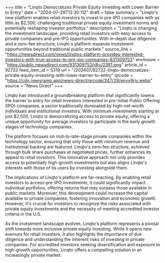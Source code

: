 +++
title = "Linqto Democratizes Private Equity Investing with Lower Barrier to Entry"
date = "2024-07-29T12:30:11Z"
draft = false
summary = "Linqto's new platform enables retail investors to invest in pre-IPO companies with as little as $2,500, challenging traditional private equity investment norms and potentially reshaping investor portfolios."
description = "Linqto is changing the investment landscape, providing retail investors with easy access to private companies and pre-IPO opportunities. With in-depth due diligence and a zero-fee structure, Linqto's platform expands investment opportunities beyond traditional public markets."
source_link = "https://newsdirect.com/news/linqtos-platform-provides-interested-investors-with-true-access-to-pre-ipo-companies-931309753"
enclosure = "https://public.newsdirect.com/931309753/r8vJ2391.png"
article_id = 92732
feed_item_id = 5319
url = "/202407/92732-linqto-democratizes-private-equity-investing-with-lower-barrier-to-entry"
qrcode = "https://cdn.newsramp.app/news-direct/qrcode/247/29/envy9riv.webp"
source = "News Direct"
+++

<p>Linqto has introduced a groundbreaking platform that significantly lowers the barrier to entry for retail investors interested in pre-Initial Public Offering (IPO) companies, a sector traditionally dominated by high-net-worth individuals and institutional investors. With minimum investments starting at just $2,500, Linqto is democratizing access to private equity, offering a unique opportunity for average investors to participate in the early growth stages of technology companies.</p><p>The platform focuses on mid-to-late-stage private companies within the technology sector, ensuring that only those with minimum revenue and institutional backing are featured. Linqto's zero-fee structure, achieved through bulk share purchases at negotiated prices, further enhances its appeal to retail investors. This innovative approach not only provides access to potentially high-growth investments but also aligns Linqto's interests with those of its users by investing alongside them.</p><p>The implications of Linqto's platform are far-reaching. By enabling retail investors to access pre-IPO investments, it could significantly impact individual portfolios, offering returns that may surpass those available in public markets. Moreover, this development could increase the capital available to private companies, fostering innovation and economic growth. However, it's crucial for investors to recognize the risks associated with private equity investments and the necessity of meeting accredited investor criteria in the U.S.</p><p>As the investment landscape evolves, Linqto's platform represents a pivotal shift towards more inclusive private equity investing. While it opens new avenues for retail investors, it also highlights the importance of due diligence and understanding the inherent risks of investing in private companies. For accredited investors seeking diversification and exposure to high-growth opportunities, Linqto offers a compelling solution in an increasingly private market.</p>
